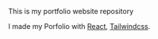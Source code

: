 This is my portfolio website repository

I made my Porfolio with [React](https://github.com/facebook/create-react-app), [Tailwindcss](https://tailwindcss.com).
